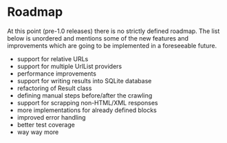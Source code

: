 # Roadmap
At this point (pre-1.0 releases) there is no strictly defined roadmap. The list
below is unordered and mentions some of the new features and improvements which
are going to be implemented in a foreseeable future.

- support for relative URLs
- support for multiple UrlList providers
- performance improvements
- support for writing results into SQLite database
- refactoring of Result class
- defining manual steps before/after the crawling
- support for scrapping non-HTML/XML responses
- more implementations for already defined blocks
- improved error handling
- better test coverage
- way way more
